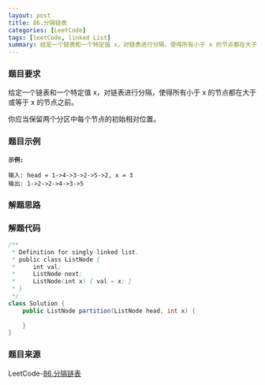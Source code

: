 ```yaml
---
layout: post
title: 86.分隔链表
categories: [LeetCode]
tags: [leetCode, linked List]
summary: 给定一个链表和一个特定值 x，对链表进行分隔，使得所有小于 x 的节点都在大于或等于 x 的节点之前。
---
```


### 题目要求
给定一个链表和一个特定值 x，对链表进行分隔，使得所有小于 x 的节点都在大于或等于 x 的节点之前。

你应当保留两个分区中每个节点的初始相对位置。


### 题目示例
**`示例:`**
```
输入: head = 1->4->3->2->5->2, x = 3
输出: 1->2->2->4->3->5
```

### 解题思路


### 解题代码
```java
/**
 * Definition for singly-linked list.
 * public class ListNode {
 *     int val;
 *     ListNode next;
 *     ListNode(int x) { val = x; }
 * }
 */
class Solution {
    public ListNode partition(ListNode head, int x) {
        
    }
}
```


### 题目来源
LeetCode-[86.分隔链表](https://leetcode-cn.com/problems/partition-list/)
